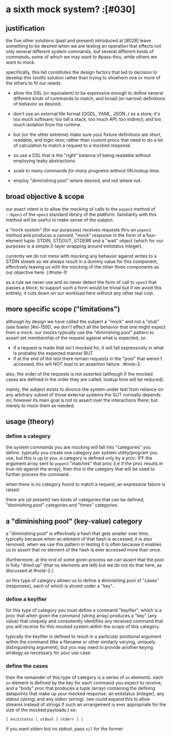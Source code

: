 # a sixth mock system? :[#030]

## justification

the five other solutions (past and present) introduced at [#028]
leave something to be desired when we are testing an operation that
effects not only several different system commands, but several
different *kinds* of commands, some of which we may want to #pass-thru,
while others we want to mock.

specifically, this list constitutes the design factors that led to
decision to develop this (sixth) solution rather than trying to shoehorn
one or more of the others to fit our needs:

  - allow the DSL (or equivalent) to be expressive enough to define
    several different *kinds* of commands to match, and broad (or narrow)
    definitions of behavior as desired.

  - don't use an external file format (OGDL, YAML, JSON..) as a store;
    it's too much software; too tall a stack; too much API; too indirect;
    and too much isolation from the runtime.

  - but (on the other extreme) make sure your fixture definitions are
    short, readable, and logic-less; rather than custom procs that need
    to do a lot of calculation to match a request to a mocked response.

  - so use a DSL that is the "right" balance of being readable without
    employing leaky abstractions.

  - scale to many commands *for many programs* without 0N lookup time.

  - employ "diminishing pool" where desired, and not where not.




## broad objective & scope

our exact intent is to allow the mocking of calls to the `popen3` method
of `::Open3` of the `open3` standard library of the platform. familiarity
with this method will be useful to make sense of the subject.

a "mock system" (for our purposes) receives requests thru an `popen3`
method and produces a canned, "mock" response in the form of a four-
element tuple: STDIN, STDOUT, STDERR and a "wait" object (which for our
purposes is a simple 2-layer wrapping around exitstatus integer).

currently we do not mess with mocking any behavior against writes to a
STDIN stream so we always result in a dummy value for this component,
effectively leaving us with the mocking of the other three components
as our objective here. (:#note-1)

as a rule we never use and so never detect the form of call to `open3`
that passes a block; to support such a form would be trivial but if we
avoid this entirely, it cuts down on our workload here without any other
real cost.




## more specific scope ("limitations")

although by design we have called the subject a "mock" and not a "stub"
(see fowler [#sl-159]), we don't effect all the behavior that one might
expect from a mock: our mocks typically use the "diminishing pool" pattern
to assert set membership of the request against what is expected, so

  - if a request is made that isn't mocked for, it will fail expressively
    in what is probably the expected manner
BUT
  - if at the end of the test there remain requests in the "pool" that
    weren't accessed, this will NOT lead to an assertion failure. :#note-2

also, the order of the requests is not asserted (although if the mocked
cases are defined in the order they are called, lookup time will be
reduced).

mainly, the subject exists to divorce the system under test from reliance
on any arbitrary subset of those external systems the SUT normally depends
on; however its main goal is *not* to assert over the interactions there;
but merely to mock them as needed.




## usage (theory)

### define a category

the system commands you are mocking will fall into "categories" you
define. typically you create one category per system utility/program
you use, but this is up to you. a category is defined only by a proc:
IFF the argument array sent to `popen3` "matches" that proc (i.e if the
proc results in true-ish against the array), then this is the category
that will be used to further process the command.

when there is no category found to match a request, an expressive
failure is raised.

there are (at present) two kinds of categories that can be defined,
"diminishing pool" categories and "times" categories.




## a "diminishing pool" (key-value) category

a "diminishing pool" is effectively a hash that gets smaller over time,
typically because when an element of that hash is accessed, it is also
removed. when we use this pattern in testing it is often because it
enables us to assert that no element of the hash is ever accessed more
than once.

(furthermore, at the end of some given process we can assert that the
pool is fully "dried up" (that no elements are left) but we do not do
that here, as discussed at #note-2.)

so this type of category allows us to define a diminishing pool of
"cases" (responses), each of which is stored under a "key"..



### define a keyifier

for this type of category you must define a command "keyifier", which
is a proc that when given the command (string array) produces a "key"
(any value) that uniquely and consistently identifies any received
command that you will receive for this mocked system within the scope
of this category.

typically the keyifier is defined to result in a particular positional
argument within the command (like a filename or other similarly varying,
uniquely distinguishing argument), but you may need to provide another
keying strategy as necessary for your use case.



### define the cases

then the remainder of this type of category is a series of `on` elements.
each `on` element is defined by the key for each command you expect to
receive, and a "body" proc that produces a tuple (array) containing the
defining datapoints that make up your mocked response: an exitstatus
(integer), any stdout (string) and any stderr (string). (we could
expand this to allow streams instead of strings if such an arrangement
is ever appropriate for the size of the mocked payloads.) so:

    [ exitstatus [ stdout [ stderr ] ]

if you want stderr but no stdout, pass `nil` for the former.

